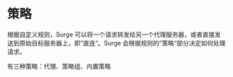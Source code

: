 # 策略

根据自定义规则，Surge 可以将一个请求转发给另一个代理服务器，或者直接发送到原始目标服务器上，即”直连“。Surge 会根据规则的”策略“部分决定如何处理请求。

有三种策略：代理、策略组、内置策略

